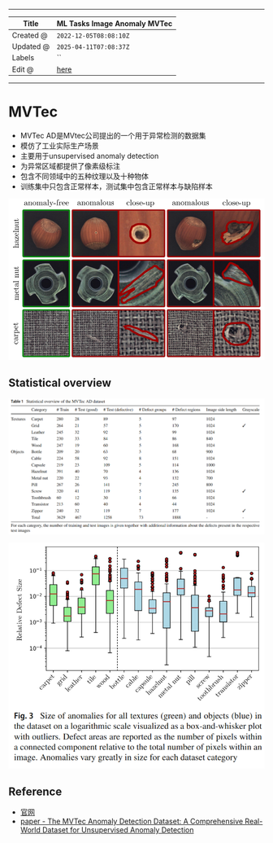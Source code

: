 -----

| Title     | ML Tasks Image Anomaly MVTec                          |
| --------- | ----------------------------------------------------- |
| Created @ | `2022-12-05T08:08:10Z`                                |
| Updated @ | `2025-04-11T07:08:37Z`                                |
| Labels    | \`\`                                                  |
| Edit @    | [here](https://github.com/junxnone/aiwiki/issues/323) |

-----

# MVTec

  - MVTec AD是MVtec公司提出的一个用于异常检测的数据集
  - 模仿了工业实际生产场景
  - 主要用于unsupervised anomaly detection
  - 为异常区域都提供了像素级标注
  - 包含不同领域中的五种纹理以及十种物体
  - 训练集中只包含正常样本，测试集中包含正常样本与缺陷样本

![image](media/0a44a35c9b50eaf57444aeb85c3f8d2c93ba14ee.png)

## Statistical overview

![image](media/4ef8d0f3b7bc4a604e901ebcaaa1c112422a78d6.png)

![image](media/02b4e6347d0be338ea4c6b885248228e3881d1b3.png)

## Reference

  - [官网](https://www.mvtec.com/company/research/datasets/mvtec-ad/)
  - [paper - The MVTec Anomaly Detection Dataset: A Comprehensive
    Real-World Dataset for Unsupervised Anomaly
    Detection](https://link.springer.com/content/pdf/10.1007/s11263-020-01400-4.pdf)
